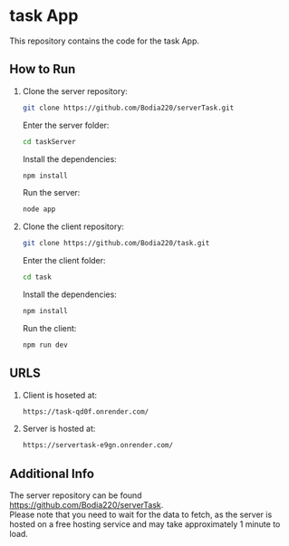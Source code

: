 # task App

This repository contains the code for the task App.

## How to Run

1. Clone the server repository:
    ```bash
    git clone https://github.com/Bodia220/serverTask.git
    ```
    Enter the server folder:
    ```bash
    cd taskServer
    ```
    Install the dependencies:
    ```bash
    npm install
    ```
    Run the server:
    ```bash
    node app
    ```

2. Clone the client repository:
    ```bash
    git clone https://github.com/Bodia220/task.git
    ```
    Enter the client folder:
    ```bash
    cd task
    ```
    Install the dependencies:
    ```bash
    npm install
    ```
    Run the client:
    ```bash
    npm run dev
    ```

## URLS

1. Client is hoseted at: 
    ```bash
    https://task-qd0f.onrender.com/
    ```
2. Server is hosted at: 
    ```bash
    https://servertask-e9gn.onrender.com/
    ```

## Additional Info

The server repository can be found https://github.com/Bodia220/serverTask.  
Please note that you need to wait for the data to fetch, as the server is hosted on a free hosting service and may take approximately 1 minute to load.
